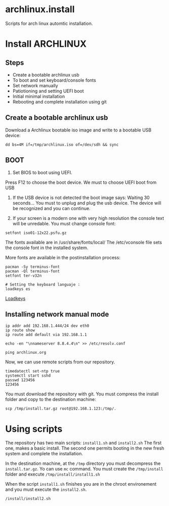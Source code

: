 # archlinux.install
Scripts for arch linux automtic installation.

# Install ARCHLINUX


## Steps
 
 * Create a bootable archlinux usb
 * To boot and set keyboard/console fonts
 * Set network manually
 * Patiotioning and setting UEFI boot
 * Initial minimal installation
 * Rebooting and complete installation using git
 
## Create a bootable archlinux usb
Download a Archlinux bootable iso image and write to a bootable USB device:

```
dd bs=4M if=/tmp/archlinux.iso of=/dev/sdh && sync
```

## BOOT


1. Set BIOS to boot using UEFI.

Press F12 to choose the boot device. We must to choose UEFI boot from USB

1. If the USB device is not detected the boot image says: Waiting 30 seconds...
You must to unplug and plug the usb device. The device will be recognized and you can continue.

1. If your screen is a modern one with very high resolution the console text will be unredable. You must change console font:

```
setfont iso01-12x22.psfu.gz
``` 
The fonts available are in /usr/share/fonts/local/
The /etc/vconsole file sets the console font in the installed system.


More fonts are available in the postinstallation process:

```
pacman -Sy terminus-font 
pacman -Ql terminus-font
setfont ter-v32n

# Setting the keyboard languaje : 
loadkeys es
```
[Loadkeys](https://wiki.archlinux.org/index.php/Linux_console/Keyboard_configuration#Loadkeys)


## Installing network manual mode

```
ip addr add 192.168.1.444/24 dev eth0
ip route show 
ip route add default via 192.168.1.1

echo -en "\nnameserver 8.8.4.4\n" >> /etc/resolv.conf

ping archlinux.org
```

Now, we can use remote scripts from our repository.


```
timedatectl set-ntp true
systemctl start sshd 
passwd 123456
123456
```

You must download the repository with git. You must compress the install folder and copy to the destination machine:
```
scp /tmp/install.tar.gz root@192.168.1.123:/tmp/.
```

# Using scripts

The repository has two main scripts: ```install1.sh``` and ```install2.sh```
The first one, makes a basic install. The second one permits booting in the new fresh system and complete the installation.

In the destination machine, at the ```/tmp``` directory you must decompress the ```install.tar.gz```. Yo can use ```mc``` command. You must create the ```/tmp/install``` folder and execute ```/tmp/install/install1.sh```

When the script ```install1.sh``` finishes you are in the chroot environement and you must execute the ```install2.sh```.
```
/install/install2.sh
```


